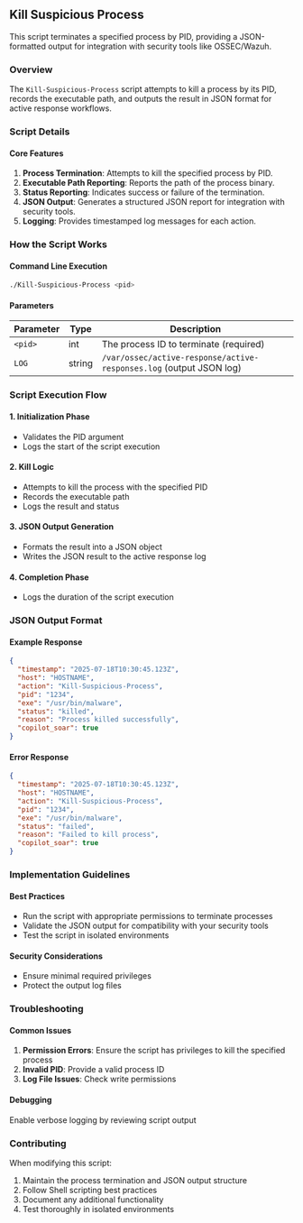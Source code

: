 ## Kill Suspicious Process

This script terminates a specified process by PID, providing a JSON-formatted output for integration with security tools like OSSEC/Wazuh.

### Overview

The `Kill-Suspicious-Process` script attempts to kill a process by its PID, records the executable path, and outputs the result in JSON format for active response workflows.

### Script Details

#### Core Features

1. **Process Termination**: Attempts to kill the specified process by PID.
2. **Executable Path Reporting**: Reports the path of the process binary.
3. **Status Reporting**: Indicates success or failure of the termination.
4. **JSON Output**: Generates a structured JSON report for integration with security tools.
5. **Logging**: Provides timestamped log messages for each action.

### How the Script Works

#### Command Line Execution
```bash
./Kill-Suspicious-Process <pid>
```

#### Parameters

| Parameter | Type   | Description |
|-----------|--------|-------------|
| `<pid>`   | int    | The process ID to terminate (required) |
| `LOG`     | string | `/var/ossec/active-response/active-responses.log` (output JSON log) |

### Script Execution Flow

#### 1. Initialization Phase
- Validates the PID argument
- Logs the start of the script execution

#### 2. Kill Logic
- Attempts to kill the process with the specified PID
- Records the executable path
- Logs the result and status

#### 3. JSON Output Generation
- Formats the result into a JSON object
- Writes the JSON result to the active response log

#### 4. Completion Phase
- Logs the duration of the script execution

### JSON Output Format

#### Example Response
```json
{
  "timestamp": "2025-07-18T10:30:45.123Z",
  "host": "HOSTNAME",
  "action": "Kill-Suspicious-Process",
  "pid": "1234",
  "exe": "/usr/bin/malware",
  "status": "killed",
  "reason": "Process killed successfully",
  "copilot_soar": true
}
```

#### Error Response
```json
{
  "timestamp": "2025-07-18T10:30:45.123Z",
  "host": "HOSTNAME",
  "action": "Kill-Suspicious-Process",
  "pid": "1234",
  "exe": "/usr/bin/malware",
  "status": "failed",
  "reason": "Failed to kill process",
  "copilot_soar": true
}
```

### Implementation Guidelines

#### Best Practices
- Run the script with appropriate permissions to terminate processes
- Validate the JSON output for compatibility with your security tools
- Test the script in isolated environments

#### Security Considerations
- Ensure minimal required privileges
- Protect the output log files

### Troubleshooting

#### Common Issues
1. **Permission Errors**: Ensure the script has privileges to kill the specified process
2. **Invalid PID**: Provide a valid process ID
3. **Log File Issues**: Check write permissions

#### Debugging
Enable verbose logging by reviewing script output

### Contributing

When modifying this script:
1. Maintain the process termination and JSON output structure
2. Follow Shell scripting best practices
3. Document any additional functionality
4. Test thoroughly in isolated environments

